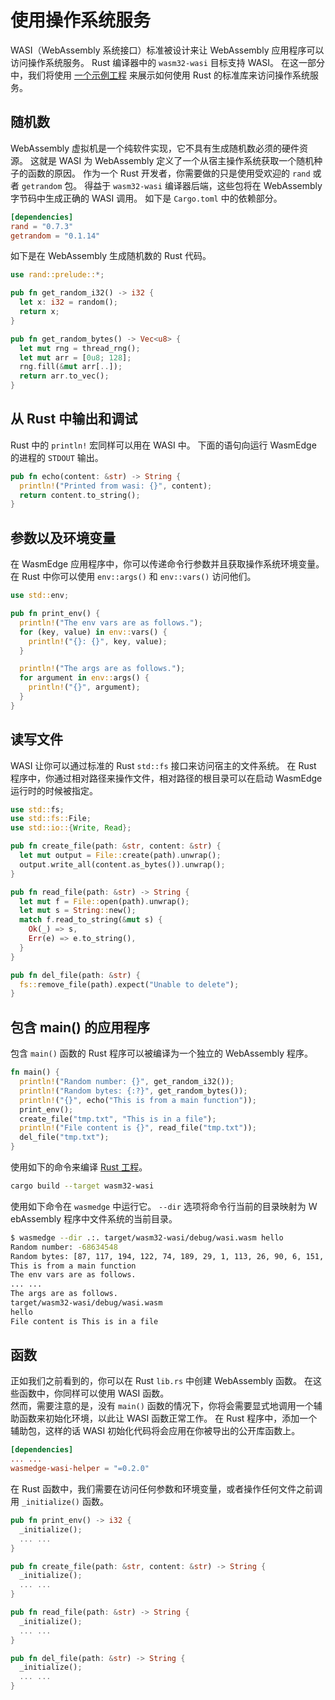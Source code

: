 # 使用操作系统服务

WASI（WebAssembly 系统接口）标准被设计来让 WebAssembly 应用程序可以访问操作系统服务。
Rust 编译器中的 `wasm32-wasi` 目标支持 WASI。
在这一部分中，我们将使用 [一个示例工程](https://github.com/second-state/wasm-learning/tree/master/cli/wasi) 来展示如何使用 Rust 的标准库来访问操作系统服务。

## 随机数

WebAssembly 虚拟机是一个纯软件实现，它不具有生成随机数必须的硬件资源。 这就是 WASI 为 WebAssembly 定义了一个从宿主操作系统获取一个随机种子的函数的原因。 作为一个 Rust 开发者，你需要做的只是使用受欢迎的 `rand` 或者 `getrandom` 包。 得益于 `wasm32-wasi` 编译器后端，这些包将在 WebAssembly 字节码中生成正确的 WASI 调用。 如下是 `Cargo.toml` 中的依赖部分。

```toml
[dependencies]
rand = "0.7.3"
getrandom = "0.1.14"
```

如下是在 WebAssembly 生成随机数的 Rust 代码。

```rust
use rand::prelude::*;

pub fn get_random_i32() -> i32 {
  let x: i32 = random();
  return x;
}

pub fn get_random_bytes() -> Vec<u8> {
  let mut rng = thread_rng();
  let mut arr = [0u8; 128];
  rng.fill(&mut arr[..]);
  return arr.to_vec();
}
```

## 从 Rust 中输出和调试

Rust 中的 `println!` 宏同样可以用在 WASI 中。 下面的语句向运行 WasmEdge 的进程的 `STDOUT` 输出。

```rust
pub fn echo(content: &str) -> String {
  println!("Printed from wasi: {}", content);
  return content.to_string();
}
```

## 参数以及环境变量

在 WasmEdge 应用程序中，你可以传递命令行参数并且获取操作系统环境变量。
在 Rust 中你可以使用 `env::args()` 和 `env::vars()` 访问他们。

```rust
use std::env;

pub fn print_env() {
  println!("The env vars are as follows.");
  for (key, value) in env::vars() {
    println!("{}: {}", key, value);
  }

  println!("The args are as follows.");
  for argument in env::args() {
    println!("{}", argument);
  }
}
```

## 读写文件

WASI 让你可以通过标准的 Rust `std::fs` 接口来访问宿主的文件系统。 
在 Rust 程序中，你通过相对路径来操作文件，相对路径的根目录可以在启动 WasmEdge 运行时的时候被指定。

```rust
use std::fs;
use std::fs::File;
use std::io::{Write, Read};

pub fn create_file(path: &str, content: &str) {
  let mut output = File::create(path).unwrap();
  output.write_all(content.as_bytes()).unwrap();
}

pub fn read_file(path: &str) -> String {
  let mut f = File::open(path).unwrap();
  let mut s = String::new();
  match f.read_to_string(&mut s) {
    Ok(_) => s,
    Err(e) => e.to_string(),
  }
}

pub fn del_file(path: &str) {
  fs::remove_file(path).expect("Unable to delete");
}
```

## 包含 main() 的应用程序

包含 `main()` 函数的 Rust 程序可以被编译为一个独立的 WebAssembly 程序。

```rust
fn main() {
  println!("Random number: {}", get_random_i32());
  println!("Random bytes: {:?}", get_random_bytes());
  println!("{}", echo("This is from a main function"));
  print_env();
  create_file("tmp.txt", "This is in a file");
  println!("File content is {}", read_file("tmp.txt"));
  del_file("tmp.txt");
}
```

使用如下的命令来编译 [Rust 工程](https://github.com/second-state/wasm-learning/tree/master/cli/wasi)。

```bash
cargo build --target wasm32-wasi
```

使用如下命令在 `wasmedge` 中运行它。 `--dir` 选项将命令行当前的目录映射为 ＷebAssembly 程序中文件系统的当前目录。

```bash
$ wasmedge --dir .:. target/wasm32-wasi/debug/wasi.wasm hello
Random number: -68634548
Random bytes: [87, 117, 194, 122, 74, 189, 29, 1, 113, 26, 90, 6, 151, 20, 11, 169, 131, 212, 161, 220, 216, 190, 77, 234, 30, 10, 159, 7, 14, 89, 81, 111, 247, 136, 39, 195, 83, 90, 153, 225, 66, 16, 150, 217, 137, 172, 216, 203, 251, 37, 4, 27, 32, 57, 76, 237, 99, 147, 24, 175, 208, 157, 3, 220, 46, 224, 199, 153, 144, 96, 120, 89, 160, 38, 171, 239, 87, 218, 41, 184, 220, 78, 157, 57, 229, 198, 222, 72, 219, 118, 237, 27, 229, 28, 51, 116, 88, 101, 40, 139, 160, 51, 156, 102, 66, 233, 101, 50, 131, 9, 253, 186, 73, 148, 85, 36, 155, 254, 168, 202, 23, 96, 181, 99, 120, 136, 28, 147]
This is from a main function
The env vars are as follows.
... ...
The args are as follows.
target/wasm32-wasi/debug/wasi.wasm
hello
File content is This is in a file
```

## 函数

正如我们之前看到的，你可以在 Rust `lib.rs` 中创建 WebAssembly 函数。 在这些函数中，你同样可以使用 WASI 函数。  
然而，需要注意的是，没有 `main()` 函数的情况下，你将会需要显式地调用一个辅助函数来初始化环境，以此让 WASI 函数正常工作。 
在 Rust 程序中，添加一个辅助包，这样的话 WASI 初始化代码将会应用在你被导出的公开库函数上。

```toml
[dependencies]
... ...
wasmedge-wasi-helper = "=0.2.0"
```

在 Rust 函数中，我们需要在访问任何参数和环境变量，或者操作任何文件之前调用 `_initialize()` 函数。

```rust
pub fn print_env() -> i32 {
  _initialize();
  ... ...
}

pub fn create_file(path: &str, content: &str) -> String {
  _initialize();
  ... ...
}

pub fn read_file(path: &str) -> String {
  _initialize();
  ... ...
}

pub fn del_file(path: &str) -> String {
  _initialize();
  ... ...
}
```

